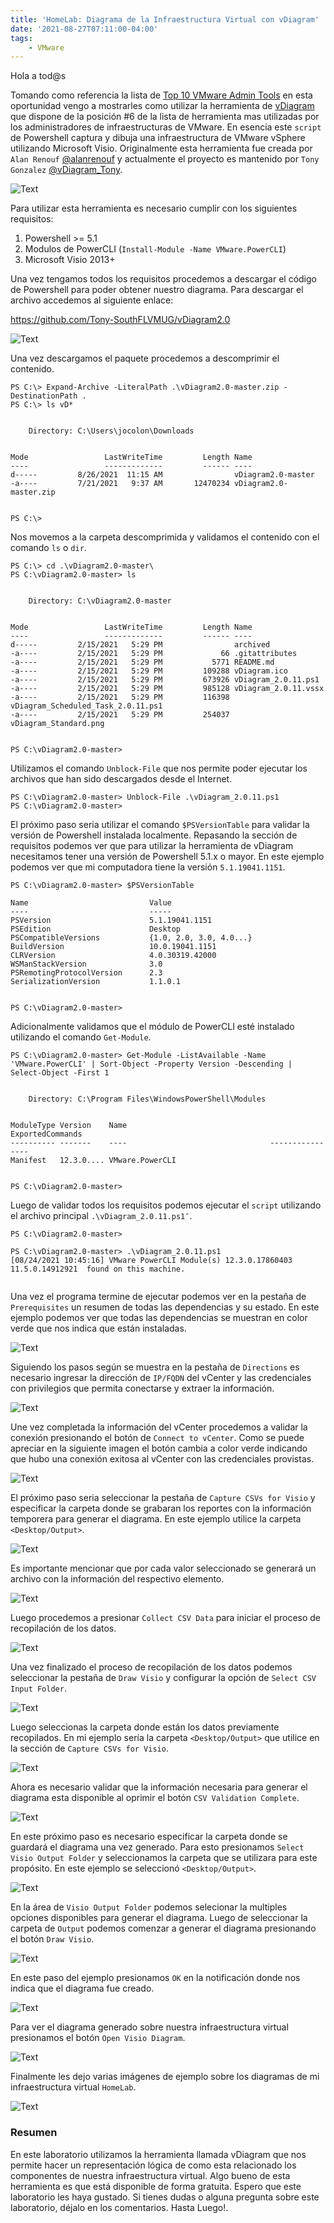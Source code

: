 ```yaml
---
title: 'HomeLab: Diagrama de la Infraestructura Virtual con vDiagram'
date: '2021-08-27T07:11:00-04:00'
tags:
    - VMware
---
```


Hola a tod@s

Tomando como referencia la lista de [Top 10 VMware Admin Tools](https://core.vmware.com/blog/top-10-vmware-admin-tools) en esta oportunidad vengo a mostrarles como utilizar la herramienta de [vDiagram](https://github.com/Tony-SouthFLVMUG/vDiagram2.0) que dispone de la posición #6 de la lista de herramienta mas utilizadas por los administradores de infraestructuras de VMware. En esencia este `script` de Powershell captura y dibuja una infraestructura de VMware vSphere utilizando Microsoft Visio. Originalmente esta herramienta fue creada por `Alan Renouf` [@alanrenouf](https://twitter.com/alanrenouf) y actualmente el proyecto es mantenido por `Tony Gonzalez` [@vDiagram_Tony](https://twitter.com/vDiagram_Tony).

![Text](/img/invisible-infrastructure-300x200.webp#center)

Para utilizar esta herramienta es necesario cumplir con los siguientes requisitos:

1. Powershell >= 5.1
2. Modulos de PowerCLI (`Install-Module -Name VMware.PowerCLI`)
3. Microsoft Visio 2013+

Una vez tengamos todos los requisitos procedemos a descargar el código de Powershell para poder obtener nuestro diagrama. Para descargar el archivo accedemos al siguiente enlace:

<https://github.com/Tony-SouthFLVMUG/vDiagram2.0>

![Text](/img/2021-08-24_09-06.webp#center)

Una vez descargamos el paquete procedemos a descomprimir el contenido.

```text
PS C:\> Expand-Archive -LiteralPath .\vDiagram2.0-master.zip -DestinationPath .
PS C:\> ls vD*


    Directory: C:\Users\jocolon\Downloads


Mode                 LastWriteTime         Length Name
----                 -------------         ------ ----
d-----         8/26/2021  11:15 AM                vDiagram2.0-master
-a----         7/21/2021   9:37 AM       12470234 vDiagram2.0-master.zip


PS C:\>
```

Nos movemos a la carpeta descomprimida y validamos el contenido con el comando ``ls`` o ``dir``.

```text
PS C:\> cd .\vDiagram2.0-master\
PS C:\vDiagram2.0-master> ls


    Directory: C:\vDiagram2.0-master


Mode                 LastWriteTime         Length Name
----                 -------------         ------ ----
d-----         2/15/2021   5:29 PM                archived
-a----         2/15/2021   5:29 PM             66 .gitattributes
-a----         2/15/2021   5:29 PM           5771 README.md
-a----         2/15/2021   5:29 PM         109288 vDiagram.ico
-a----         2/15/2021   5:29 PM         673926 vDiagram_2.0.11.ps1
-a----         2/15/2021   5:29 PM         985128 vDiagram_2.0.11.vssx
-a----         2/15/2021   5:29 PM         116398 vDiagram_Scheduled_Task_2.0.11.ps1
-a----         2/15/2021   5:29 PM         254037 vDiagram_Standard.png


PS C:\vDiagram2.0-master>
```

Utilizamos el comando ``Unblock-File`` que nos permite poder ejecutar los archivos que han sido descargados desde el Internet.

```text
PS C:\vDiagram2.0-master> Unblock-File .\vDiagram_2.0.11.ps1
PS C:\vDiagram2.0-master>
```

El próximo paso seria utilizar el comando ``$PSVersionTable`` para validar la versión de Powershell instalada localmente. Repasando la sección de requisitos podemos ver que para utilizar la herramienta de vDiagram necesitamos tener una versión de Powershell 5.1.x o mayor. En este ejemplo podemos ver que mi computadora tiene la versión ``5.1.19041.1151``.

```text
PS C:\vDiagram2.0-master> $PSVersionTable

Name                           Value
----                           -----
PSVersion                      5.1.19041.1151
PSEdition                      Desktop
PSCompatibleVersions           {1.0, 2.0, 3.0, 4.0...}
BuildVersion                   10.0.19041.1151
CLRVersion                     4.0.30319.42000
WSManStackVersion              3.0
PSRemotingProtocolVersion      2.3
SerializationVersion           1.1.0.1


PS C:\vDiagram2.0-master>
```

Adicionalmente validamos que el módulo de PowerCLI esté instalado utilizando el comando ``Get-Module``.

```text
PS C:\vDiagram2.0-master> Get-Module -ListAvailable -Name 'VMware.PowerCLI' | Sort-Object -Property Version -Descending | Select-Object -First 1


    Directory: C:\Program Files\WindowsPowerShell\Modules


ModuleType Version    Name                                ExportedCommands
---------- -------    ----                                ----------------
Manifest   12.3.0.... VMware.PowerCLI


PS C:\vDiagram2.0-master> 
```

Luego de validar todos los requisitos podemos ejecutar el `script` utilizando el archivo principal `.\vDiagram_2.0.11.ps1″`.

```text
PS C:\vDiagram2.0-master> 

PS C:\vDiagram2.0-master> .\vDiagram_2.0.11.ps1
[08/24/2021 10:45:16] VMware PowerCLI Module(s) 12.3.0.17860403 11.5.0.14912921  found on this machine.


```

Una vez el programa termine de ejecutar podemos ver en la pestaña de ``Prerequisites`` un resumen de todas las dependencias y su estado. En este ejemplo podemos ver que todas las dependencias se muestran en color verde que nos indica que están instaladas.

![Text](/img/2021-08-24_10-50.webp#center)

Siguiendo los pasos según se muestra en la pestaña de ``Directions`` es necesario ingresar la dirección de `IP/FQDN` del vCenter y las credenciales con privilegios que permita conectarse y extraer la información.

![Text](/img/2021-08-24_10-51.webp#center)

Une vez completada la información del vCenter procedemos a validar la conexión presionando el botón de ``Connect to vCenter``. Como se puede apreciar en la siguiente imagen el botón cambia a color verde indicando que hubo una conexión exitosa al vCenter con las credenciales provistas.

![Text](/img/2021-08-24_10-51_1.webp#center)

El próximo paso seria seleccionar la pestaña de ``Capture CSVs for Visio`` y especificar la carpeta donde se grabaran los reportes con la información temporera para generar el diagrama. En este ejemplo utilice la carpeta `<Desktop/Output>`.

![Text](/img/2021-08-24_10-54-1.webp#center)

Es importante mencionar que por cada valor seleccionado se generará un archivo con la información del respectivo elemento.

![Text](/img/2021-08-24_10-55_1.webp#center)

Luego procedemos a presionar ``Collect CSV Data`` para iniciar el proceso de recopilación de los datos.

![Text](/img/2021-08-24_10-56-1.webp#center)

Una vez finalizado el proceso de recopilación de los datos podemos seleccionar la pestaña de ``Draw Visio`` y configurar la opción de ``Select CSV Input Folder``.

![Text](/img/2021-08-24_16-08-2.webp#center)

Luego seleccionas la carpeta donde están los datos previamente recopilados. En mi ejemplo sería la carpeta `<Desktop/Output>` que utilice en la sección de ``Capture CSVs for Visio``.

![Text](/img/2021-08-24_16-09-1.webp#center)

Ahora es necesario validar que la información necesaria para generar el diagrama esta disponible al oprimir el botón ``CSV Validation Complete``.

![Text](/img/2021-08-24_16-10-2.webp#center)

En este próximo paso es necesario especificar la carpeta donde se guardará el diagrama una vez generado. Para esto presionamos ``Select Visio Output Folder`` y seleccionamos la carpeta que se utilizara para este propósito. En este ejemplo se seleccionó `<Desktop/Output>`.

![Text](/img/2021-08-24_16-12.webp#center)

En la área de ``Visio Output Folder`` podemos selecionar la multiples opciones disponibles para generar el diagrama. Luego de seleccionar la carpeta de `Output` podemos comenzar a generar el diagrama presionando el botón ``Draw Visio``.

![Text](/img/2021-08-24_16-14-1.webp#center)

En este paso del ejemplo presionamos ``OK`` en la notificación donde nos indica que el diagrama fue creado.

![Text](/img/2021-08-24_16-26-1.webp#center)

Para ver el diagrama generado sobre nuestra infraestructura virtual presionamos el botón ``Open Visio Diagram``.

![Text](/img/2021-08-24_16-26_1-1.webp#center)

Finalmente les dejo varias imágenes de ejemplo sobre los diagramas de mi infraestructura virtual ``HomeLab``.

![Text](/img/VM-To-Host-1-1024x560.webp#center)

### Resumen

En este laboratorio utilizamos la herramienta llamada vDiagram que nos permite hacer un representación lógica de como esta relacionado los componentes de nuestra infraestructura virtual. Algo bueno de esta herramienta es que está disponible de forma gratuita. Espero que este laboratorio les haya gustado. Si tienes dudas o alguna pregunta sobre este laboratorio, déjalo en los comentarios. Hasta Luego!.
